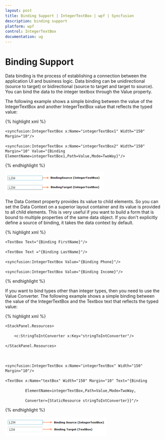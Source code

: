 ```yaml
---
layout: post
title: Binding Support | IntegerTextBox | wpf | Syncfusion
description: binding support
platform: wpf
control: IntegerTextBox 
documentation: ug
---
```


# Binding Support

Data binding is the process of establishing a connection between the application UI and business logic. Data binding can be unidirectional (source to target) or bidirectional (source to target and target to source). You can bind the data to the integer textbox through the Value property.

The following example shows a simple binding between the value of the IntegerTextBox and another IntegerTextBox value that reflects the typed value:

{% highlight xml %}



<StackPanel>

    <syncfusion:IntegerTextBox x:Name="integerTextBox1" Width="150" Margin="10"/>

    <syncfusion:IntegerTextBox x:Name="integerTextBox2" Width="150" Margin="10" Value="{Binding ElementName=integerTextBox1,Path=Value,Mode=TwoWay}"/>

</StackPanel>

{% endhighlight %}

![](Binding-Support_images/Binding-Support_img1.png)



The Data Context property provides its value to child elements. So you can set the Data Context on a superior layout container and its value is provided to all child elements. This is very useful if you want to build a form that is bound to multiple properties of the same data object. If you don't explicitly define a source of binding, it takes the data context by default.

{% highlight xml %}





<StackPanel DataContext="{StaticResource myCustomer}">

    <TextBox Text="{Binding FirstName}"/>

    <TextBox Text ="{Binding LastName}"/>

    <syncfusion:IntegerTextBox Value="{Binding Phone}"/>

    <syncfusion:IntegerTextBox Value="{Binding Income}"/>

</StackPanel>


{% endhighlight %}


If you want to bind types other than integer types, then you need to use the Value Converter. The following example shows a simple binding between the value of the IntegerTextBox and the Textbox text that reflects the typed value:

{% highlight xml %}





<StackPanel>

    <StackPanel.Resources>

        <c:StringToIntConverter x:Key="stringToIntConverter"/>

    </StackPanel.Resources>



    <syncfusion:IntegerTextBox x:Name="integerTextBox" Width="150" Margin="10"/>

    <TextBox x:Name="textBox" Width="150" Margin="10" Text="{Binding 

             ElementName=integerTextBox,Path=Value,Mode=TwoWay,

             Converter={StaticResource stringToIntConverter}}"/>    

</StackPanel>
{% endhighlight %}


![](Binding-Support_images/Binding-Support_img2.png)



